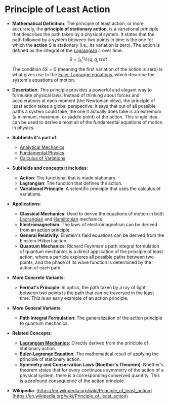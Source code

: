 # Principle of Least Action

- **Mathematical Definition**: The principle of least action, or more accurately, the **principle of stationary action**, is a variational principle that describes the path taken by a physical system. It states that the path followed by a system between two points in time is the one for which the **action** $S$ is stationary (i.e., its variation is zero). The action is defined as the integral of the [Lagrangian](./lagrangian_mechanics.md) $L$ over time:
$$ S = \int_{t_1}^{t_2} L(q, \dot{q}, t) \,dt $$
  The condition $\delta S = 0$ (meaning the first variation of the action is zero) is what gives rise to the [Euler-Lagrange equations](../analytical_mechanics/lagrangian_mechanics.md), which describe the system's equations of motion.

- **Description**: This principle provides a powerful and elegant way to formulate physical laws. Instead of thinking about forces and accelerations at each moment (the Newtonian view), the principle of least action takes a global perspective: it says that out of all possible paths a system could take, the one it actually does take is an extremum (a minimum, maximum, or saddle point) of the action. This single idea can be used to derive almost all of the fundamental equations of motion in physics.

- **Subfields it's part of**:
    - [Analytical Mechanics](https://en.wikipedia.org/wiki/Analytical_mechanics)
    - [Fundamental Physics](https://en.wikipedia.org/wiki/Fundamental_physics)
    - [Calculus of Variations](https://en.wikipedia.org/wiki/Calculus_of_variations)

- **Subfields and concepts it includes**:
    - **Action**: The functional that is made stationary.
    - **Lagrangian**: The function that defines the action.
    - **Variational Principle**: A scientific principle that uses the calculus of variations.

- **Applications**:
    - **Classical Mechanics**: Used to derive the equations of motion in both [Lagrangian](./lagrangian_mechanics.md) and [Hamiltonian](./hamiltonian_mechanics.md) mechanics.
    - **Electromagnetism**: The laws of electromagnetism can be derived from an action principle.
    - **General Relativity**: Einstein's field equations can be derived from the Einstein-Hilbert action.
    - **Quantum Mechanics**: Richard Feynman's path integral formulation of quantum mechanics is a direct application of the principle of least action, where a particle explores all possible paths between two points, and the phase of its wave function is determined by the action of each path.

- **More Concrete Variants**:
    - **Fermat's Principle**: In optics, the path taken by a ray of light between two points is the path that can be traversed in the least time. This is an early example of an action principle.

- **More General Variants**:
    - **Path Integral Formulation**: The generalization of the action principle to quantum mechanics.

- **Related Concepts**:
    - **[Lagrangian Mechanics](./lagrangian_mechanics.md)**: Directly derived from the principle of stationary action.
    - **[Euler-Lagrange Equation](./lagrangian_mechanics.md)**: The mathematical result of applying the principle of stationary action.
    - **Symmetry and Conservation Laws (Noether's Theorem)**: Noether's theorem states that for every continuous symmetry of the action of a physical system, there is a corresponding conserved quantity. This is a profound consequence of the action principle.

- **Wikipedia**: [https://en.wikipedia.org/wiki/Principle_of_least_action](https://en.wikipedia.org/wiki/Principle_of_least_action)
